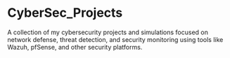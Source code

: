 # CyberSec_Projects
A collection of my cybersecurity projects and simulations focused on network defense, threat detection, and security monitoring using tools like Wazuh, pfSense, and other security platforms.
